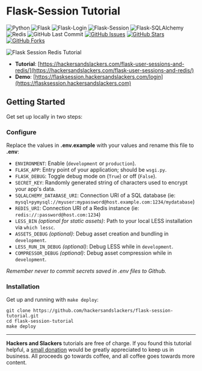 # Flask-Session Tutorial

![Python](https://img.shields.io/badge/Python-v^3.10-blue.svg?logo=python&longCache=true&logoColor=white&colorB=5e81ac&style=flat-square&colorA=4c566a)
![Flask](https://img.shields.io/badge/Flask-v^3.0.0-blue.svg?longCache=true&logo=flask&style=flat-square&logoColor=white&colorB=5e81ac&colorA=4c566a)
![Flask-Login](https://img.shields.io/badge/Flask--Login-v0.6.2-blue.svg?longCache=true&logo=flask&style=flat-square&logoColor=white&colorB=5e81ac&colorA=4c566a)
![Flask-Session](https://img.shields.io/badge/Flask--Session-v0.5.0-blue.svg?longCache=true&logo=flask&style=flat-square&logoColor=white&colorB=5e81ac&colorA=4c566a)
![Flask-SQLAlchemy](https://img.shields.io/badge/Flask--SQLAlchemy-v3.0.5-red.svg?longCache=true&style=flat-square&logo=scala&logoColor=white&colorA=4c566a&colorB=bf616a)
![Redis](https://img.shields.io/badge/Redis-v5.0.0-red.svg?longCache=true&style=flat-square&logo=redis&logoColor=white&colorA=4c566a&colorB=bf616a)
![GitHub Last Commit](https://img.shields.io/github/last-commit/google/skia.svg?style=flat-square&colorA=4c566a&colorB=a3be8c&logo=GitHub)
[![GitHub Issues](https://img.shields.io/github/issues/hackersandslackers/flask-session-tutorial.svg?style=flat-square&colorA=4c566a&logo=GitHub&colorB=ebcb8b)](https://github.com/hackersandslackers/flask-session-tutorial/issues)
[![GitHub Stars](https://img.shields.io/github/stars/hackersandslackers/flask-session-tutorial.svg?style=flat-square&colorA=4c566a&logo=GitHub&colorB=ebcb8b)](https://github.com/hackersandslackers/flask-session-tutorial/stargazers)
[![GitHub Forks](https://img.shields.io/github/forks/hackersandslackers/flask-session-tutorial.svg?style=flat-square&colorA=4c566a&logo=GitHub&colorB=ebcb8b)](https://github.com/hackersandslackers/flask-session-tutorial/network)

![Flask Session Redis Tutorial](https://github.com/hackersandslackers/flask-session-tutorial/blob/master/.github/flask-session2@2x.jpg?raw=true)

* **Tutorial**: [https://hackersandslackers.com/flask-user-sessions-and-redis/](https://hackersandslackers.com/flask-user-sessions-and-redis/)
* **Demo**: [https://flasksession.hackersandslackers.com/login](https://flasksession.hackersandslackers.com)

## Getting Started

Get set up locally in two steps:

### Configure

Replace the values in **.env.example** with your values and rename this file to **.env**:

* `ENVIRONMENT`: Enable (`development` or `production`).
* `FLASK_APP`: Entry point of your application; should be `wsgi.py`.
* `FLASK_DEBUG`: Toggle debug mode on (`True`) or off (`False`).
* `SECRET_KEY`: Randomly generated string of characters used to encrypt your app's data.
* `SQLALCHEMY_DATABASE_URI`: Connection URI of a SQL database (ie: `mysql+pymysql://myuser:mypassword@host.example.com:1234/mydatabase`)
* `REDIS_URI`: Connection URI of a Redis instance (ie: `redis://:password@host.com:1234`)
* `LESS_BIN` *(optional for static assets)*: Path to your local LESS installation via `which lessc`.
* `ASSETS_DEBUG` *(optional)*: Debug asset creation and bundling in `development`.
* `LESS_RUN_IN_DEBUG` *(optional)*: Debug LESS while in `development`.
* `COMPRESSOR_DEBUG` *(optional)*: Debug asset compression while in `development`.

*Remember never to commit secrets saved in .env files to Github.*

### Installation

Get up and running with `make deploy`:

```shell
git clone https://github.com/hackersandslackers/flask-session-tutorial.git
cd flask-session-tutorial
make deploy
```

-----

**Hackers and Slackers** tutorials are free of charge. If you found this tutorial helpful, a [small donation](https://www.buymeacoffee.com/hackersslackers) would be greatly appreciated to keep us in business. All proceeds go towards coffee, and all coffee goes towards more content.
